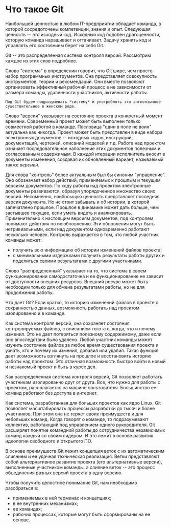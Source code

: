 # Что такое Git

<!-- Исходный код как ценность -->
Наибольшей ценностью в любом IT-предприятии обладает команда, в которой сосредоточены компетенции, знания и опыт.
Следующая ценность -- это исходный код.
Исходный код подобен драгоценности, которую команда наращивает и оттачивает.
Задачу хранить код и управлять его состоянием берет на себя Git.

Git -- это распределенная система контроля версий.
Рассмотрим каждое из этих слов подробнее.

<!-- О слове "система" в названии -->
Слово "система" в определении говорит, что Git шире, чем просто набор программных инструментов.
Она представляет совокупность инструментов, теории и рекомендаций.
Они вместе позволяют организовать эффективный рабочий процесс в не зависимости от размера команды, удаленности участников, активности работы.

```{note}
Под Git будем подразумевать *систему* и употреблять это англоязычное существительное в женском роде.
```

<!-- О слове "версия" в названии -->
Слово "версия" указывает на состояние проекта в конкретный момент времени.
Современный проект может быть выполнен только совместной работой в команде.
Пословица "один в поле не воин" актуальна как никогда.
Проект может быть представлен в виде набора электронных документов -- исходных кодов, инструкций, документаций, чертежей, описаний моделей и т.д.
Работа над проектом означает последовательное наполнение этих документов полезным и согласованным содержимым.
В каждой итерации исполнитель вносит в документы изменения, создавая их обновленный вариант, называемый также *версией*.

<!-- О слове "контроль" в названии -->
Для слова "контроль" более актуальным был бы синоним "управление".
Оно обозначает набор действий, применяемых к прошлым и текущим версиям документов.
По ходу работы над проектом электронные документы развиваются, образуя упорядоченное множество своих версий.
Несомненно, наибольшую ценность представляет последняя версия документа.
Но не стоит забывать и об истории, в которой запечатлено прошлое.
Прошлое в динамике может дать больше, чем застывшее текущее, если уметь видеть и анализировать.
Применительно к настоящим версиям документов, под контролем понимают действия по их обновлению.
Эти обновления могут быть нетривиальными, если над документом одновременно работают несколько человек.
Контроль выражается в том, что любой участник команды может:
* получить всю информацию об истории изменений файлов проекта;
* с минимальными издержками получить результаты работы других и поделиться своими результатами с другими участниками.

<!-- О слове "распределенная" в названии -->
Слово "распределенный" указывает на то, что система в своем функционировании самодостаточна и ее функционирование не зависит от доступности внешних ресурсов.
Внешний ресурс может быть необходим только для обмена результатами работы, но не для продолжения работы.

Что дает Git?
Если кратко, то историю изменений файлов в проекте с сохранностью данных, возможность работать над проектом изолированно и в команде.

<!-- Что дает Git? История изменений -->
Как система контроля версий, она сохраняет состояния контролируемых файлов, с описанием того кто, когда, что и почему изменил.
Это не дает потеряться полезному содержимому, даже если оно впоследствии было удалено.
Любой участник команды может изучить состояние файлов за любое время существования проекта и узнать, кто и почему их изменил, добавил или удалил.
Такая функция дает возможность взглянуть на прошлое и восстановить историю работы над проектом.
Это отличная возможность быстро войти в новый и незнакомый проект и быть в курсе дел.

<!-- Что дает Git? Изолированная работа над проектом -->
Как распределенная система контроля версий, Git позволяет работать участникам изолированно друг от друга.
Все, что нужно для работы с проектом, располагается на машине пользователя.
Большинство ее команд работают без доступа в интернет.

<!-- Что дает Git? Командная работа -->
Как система, разработанная для больших проектов как ядро Linux, Git позволяет масштабировать процессы разработки до тысяч и более участников.
При этом она не теряет своих преимуществ и для небольших команд.
Когда говорят о команде, то подразумевают коллектив, работающий под управлением одного руководителя.
Git расширяет понятие командной работы до сотрудничества независимых команд каждый со своим лидером.
И это лежит в основе развития идеологии свободного и открытого ПО.

В основе преимуществ Git лежит концепция веток c их автоматическим слиянием и ее удачная техническая реализация.
Ветки представляют собой альтернативное развитие проекта (его альтернативные версии), выполненные участником команды, а слияние веток -- это процесс объединения разных версий проекта в одну версию.

<!-- Составляющие Git -->
Чтобы получить целостное понимание Git, нам необходимо разобраться в:
* применяемых в ней терминах и концепциях;
* в ее внутренних механизмах;
* ее командах;
* рабочих процессах, которые могут быть сформированы на ее основе.

```{figure} ./images/git-is-4-elements.png
```

